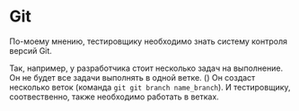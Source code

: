 # Git

По-моему мнению, тестировщику необходимо знать
систему контроля версий Git. 

Так, например, у разработчика стоит несколько задач на выполнение.
Он не будет все задачи выполнять в одной ветке. ()
 Он создаст несколько веток (команда ```git git branch name_branch```). И тестировщику, соотвественно, также необходимо работать в ветках.